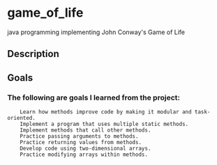 # game_of_life
java programming implementing John Conway's Game of Life

## Description

## Goals

### The following are goals I learned from the project:

        Learn how methods improve code by making it modular and task-oriented.
        Implement a program that uses multiple static methods.
        Implement methods that call other methods.
        Practice passing arguments to methods.
        Practice returning values from methods.
        Develop code using two-dimensional arrays.
        Practice modifying arrays within methods.
